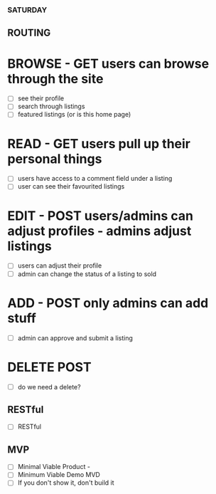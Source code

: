 ### SATURDAY

## ROUTING
# BROWSE - GET users can browse through the site
- [ ] see their profile
- [ ] search through listings
- [ ] featured listings (or is this home page)
# READ - GET users pull up their personal things
- [ ] users have access to a comment field under a listing
- [ ] user can see their favourited listings
# EDIT - POST users/admins can adjust profiles - admins adjust listings
- [ ] users can adjust their profile
- [ ] admin can change the status of a listing to sold
# ADD - POST only admins can add stuff
- [ ] admin can approve and submit a listing
# DELETE POST
- [ ] do we need a delete?

## RESTful
- [ ] RESTful

## MVP
- [ ] Minimal Viable Product - 
- [ ] Minimum Viable Demo MVD
- [ ] If you don't show it, don't build it

